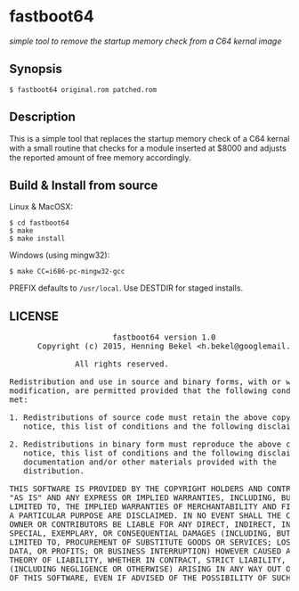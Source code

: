 # fastboot64
*simple tool to remove the startup memory check from a C64 kernal image*

## Synopsis

    $ fastboot64 original.rom patched.rom

## Description

This is a simple tool that replaces the startup memory check of a C64
kernal with a small routine that checks for a module inserted at $8000
and adjusts the reported amount of free memory accordingly.

## Build & Install from source

Linux & MacOSX:

    $ cd fastboot64
    $ make
    $ make install

Windows (using mingw32):

    $ make CC=i686-pc-mingw32-gcc
   
PREFIX defaults to `/usr/local`. Use DESTDIR for staged installs.

## LICENSE

<pre>
                      fastboot64 version 1.0
      Copyright (c) 2015, Henning Bekel &lt;h.bekel@googlemail.com&gt;
	   
		      All rights reserved.

Redistribution and use in source and binary forms, with or without
modification, are permitted provided that the following conditions are
met:

1. Redistributions of source code must retain the above copyright
   notice, this list of conditions and the following disclaimer.

2. Redistributions in binary form must reproduce the above copyright
   notice, this list of conditions and the following disclaimer in the
   documentation and/or other materials provided with the
   distribution.

THIS SOFTWARE IS PROVIDED BY THE COPYRIGHT HOLDERS AND CONTRIBUTORS
"AS IS" AND ANY EXPRESS OR IMPLIED WARRANTIES, INCLUDING, BUT NOT
LIMITED TO, THE IMPLIED WARRANTIES OF MERCHANTABILITY AND FITNESS FOR
A PARTICULAR PURPOSE ARE DISCLAIMED. IN NO EVENT SHALL THE COPYRIGHT
OWNER OR CONTRIBUTORS BE LIABLE FOR ANY DIRECT, INDIRECT, INCIDENTAL,
SPECIAL, EXEMPLARY, OR CONSEQUENTIAL DAMAGES (INCLUDING, BUT NOT
LIMITED TO, PROCUREMENT OF SUBSTITUTE GOODS OR SERVICES; LOSS OF USE,
DATA, OR PROFITS; OR BUSINESS INTERRUPTION) HOWEVER CAUSED AND ON ANY
THEORY OF LIABILITY, WHETHER IN CONTRACT, STRICT LIABILITY, OR TORT
(INCLUDING NEGLIGENCE OR OTHERWISE) ARISING IN ANY WAY OUT OF THE USE
OF THIS SOFTWARE, EVEN IF ADVISED OF THE POSSIBILITY OF SUCH DAMAGE.
</pre>

